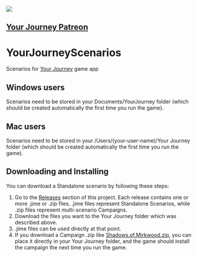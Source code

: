 ![](https://c10.patreonusercontent.com/4/patreon-media/p/campaign/10351808/14902c8d307c42f9892d1a8a0e57000a/eyJ3IjoxMjAwLCJ3ZSI6MX0%3D/2.png?token-time=1683158400&token-hash=6WVShSh7WB-b9BMXvRvQIsZw282ZHPXQ7ZtR3KylWHU%3D)

## [Your Journey Patreon](http://www.patreon.com/YourJourneyRPG)

# YourJourneyScenarios
Scenarios for [Your Journey](https://github.com/TrnsltLife/your-journey) game app

## Windows users
Scenarios need to be stored in your Documents/YourJourney folder (which should be created automatically the first time you run the game).

## Mac users
Scenarios need to be stored in your /Users/(your-user-name)/Your Journey folder (which should be created automatically the first time you run the game).

## Downloading and Installing
You can download a Standalone scenario by following these steps:
1. Go to the [Releases](https://github.com/TrnsltLife/YourJourneyScenarios/releases) section of this project. Each release contains one or more .jime or .zip files. .jime files represent Standalone Scenarios, while .zip files represent multi-scenario Campaigns.
2. Download the files you want to the Your Journey folder which was described above.
3. .jime files can be used directly at that point.
4. If you download a Campaign .zip like [Shadows.of.Mirkwood.zip](https://github.com/TrnsltLife/YourJourneyScenarios/releases/tag/shadows-of-mirkwood-v1.0-play-with-YourJourney-v0.36), you can place it directly in your Your Journey folder, and the game should install the campaign the next time you run the game.

